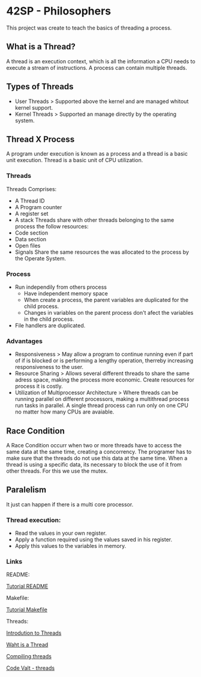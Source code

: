 # 42SP - Philosophers

This project was create to teach the basics of threading a process.

## What is a Thread?
A thread is an execution context, which is all the information a CPU needs to execute a stream of instructions. A process can contain multiple threads.

## Types of Threads
- User Threads > Supported above the kernel and are managed whitout kernel support.
- Kernel Threads > Supported an manage directly by the operating system.

## Thread X Process
A program under execution is known as a process and a thread is a basic unit execution. Thread is a basic unit of CPU utilization.

### Threads

Threads Comprises:
- A Thread ID
- A Program counter
- A register set
- A stack
Threads share with other threads belonging to the same process the follow resources:
- Code section
- Data section
- Open files
- Signals
Share the same resources the was allocated to the process by the Operate System.

### Process

- Run independily from others process
  - Have independent memory space
  - When create a process, the parent variables are duplicated for the child process.
  - Changes in variables on the parent process don't afect the variables in the child process.
- File handlers are duplicated.

### Advantages

- Responsiveness > May allow a program to continue running even if part of if is blocked or is performing a lengthy operation, therreby increasing responsiveness to the user.
- Resource Sharing > Allows several different threads to share the same adress space, making the process more economic. Create resources for process it is costly.
- Utilization of Multiprocessor Architecture > Where threads can be running parallel on different processors, making a multithread process run tasks in parallel. A single thread process can run only on one CPU no matter how many CPUs are avaiable.

## Race Condition

A Race Condition occurr when two or more threads have to access the same data at the same time, creating a concorrency. The programer has to make sure that the threads do not use this data at the same time. When a thread is using a specific data, its necessary to block the use of it from other threads. For this we use the mutex.

## Paralelism

It just can happen if there is a multi core processor.


### Thread execution:

- Read the values in your own register.
- Apply a function required using the values saved in his register.
-  Apply this values to the variables in memory.

### Links

README:

[Tutorial README](https://www.youtube.com/watch?v=eJojC3lSkwg)

Makefile:

[Tutorial Makefile](https://www.youtube.com/watch?v=GExnnTaBELk)

Threads:

[Introdution to Threads](https://www.youtube.com/watch?v=LOfGJcVnvAk&list=PLBlnK6fEyqRiVhbXDGLXDk_OQAeuVcp2O&index=31)

[Waht is a Thread](https://www.geeksforgeeks.org/thread-in-operating-system/)

[Compiling threads](https://www.youtube.com/watch?v=j9csJohayPU)

[Code Valt - threads](https://www.youtube.com/playlist?list=PLfqABt5AS4FmuQf70psXrsMLEDQXNkLq2)